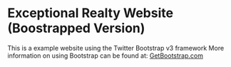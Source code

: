 # Exceptional Realty Website (Boostrapped Version)


This is a example website using the Twitter Bootstrap v3 framework More information on using Bootstrap can be found at:
[GetBootstrap.com](http://getbootstrap.com)

